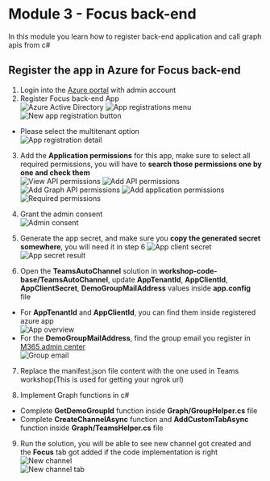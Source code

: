 # Module 3 - Focus back-end
In this module you learn how to register back-end application and call graph apis from c#  

## Register the app in Azure for Focus back-end
1. Login into the [Azure portal](https://ms.portal.azure.com) with admin account  
2. Register Focus back-end App  
![Azure Active Directory](imgs/aad.PNG "Azure Active Directory")
![App registrations menu](imgs/AppReg.PNG "App registrations menu")
![New app registration button](imgs/newAppReg.PNG "New app registration button")  

- Please select the multitenant option  
![App registration detail](imgs/appRegDetail.PNG "App registration detail")  

3. Add the **Application permissions** for this app, make sure to select all required permissions, you will have to **search those permissions one by one and check them**  
![View API permissions](imgs/AppApiPermissions.PNG "View API permissions")
![Add API permissions](imgs/AddPermissions.PNG "Add API permissions")
![Add Graph API permissions](imgs/GraphApiPermissions.PNG "Add Graph API permissions")
![Add application permissions](imgs/applicationPermissions.PNG "Add application permissions")  
![Required permissions](imgs/RequiredGraphPermissions.PNG  "Required permissions")    

4. Grant the admin consent  
![Admin consent](imgs/adminConsent.PNG  "Admin consent")  

5. Generate the app secret, and make sure you **copy the generated secret somewhere**, you will need it in step 6
![App client secret](imgs/appClientSecret.PNG  "App client secret")  
![App secret result](imgs/appSecretResult.PNG  "App secret result")  

6. Open the **TeamsAutoChannel** solution in **workshop-code-base/TeamsAutoChannel**, update **AppTenantId**, **AppClientId**, **AppClientSecret**, **DemoGroupMailAddress** values inside **app.config** file
 - For **AppTenantId** and **AppClientId**, you can find them inside registered azure app  
![App overview](imgs/appOverview.PNG  "App overview")  
 - For the **DemoGroupMailAddress**, find the group email you register in [M365 admin center](https://admin.microsoft.com/adminportal/home#/groups)  
![Group email](imgs/groupEmail.PNG "Group email")  

7. Replace the manifest.json file content with the one used in Teams workshop(This is used for getting your ngrok url)  

8. Implement Graph functions in c#
 - Complete **GetDemoGroupId** function inside **Graph/GroupHelper.cs** file  
 - Complete **CreateChannelAsync** function and **AddCustomTabAsync** function inside **Graph/TeamsHelper.cs** file
 
9. Run the solution, you will be able to see new channel got created and the **Focus** tab got added if the code implementation is right
![New channel](imgs/newChannel.PNG "New channel")  
![New channel tab](imgs/newChannelTab.PNG "New channel tab") 

 

 
 

